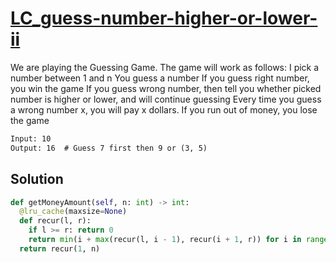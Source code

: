 # [LC_guess-number-higher-or-lower-ii](https://leetcode.com/problems/guess-number-higher-or-lower-ii)

We are playing the Guessing Game. The game will work as follows:
I pick a number between 1 and n
You guess a number
If you guess right number, you win the game
If you guess wrong number, then tell you whether picked number is higher or lower, and will continue guessing
Every time you guess a wrong number x, you will pay x dollars. If you run out of money, you lose the game


```txt
Input: 10
Output: 16  # Guess 7 first then 9 or (3, 5)
```

## Solution

```py
def getMoneyAmount(self, n: int) -> int:
  @lru_cache(maxsize=None)
  def recur(l, r):
    if l >= r: return 0
    return min(i + max(recur(l, i - 1), recur(i + 1, r)) for i in range(l, r + 1))
  return recur(1, n)
```
